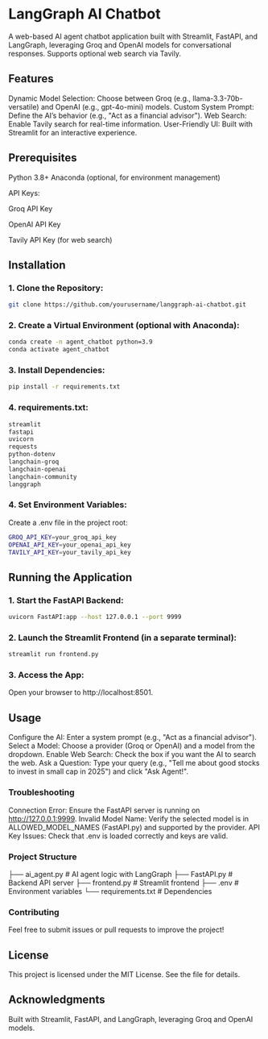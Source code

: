 # LangGraph AI Chatbot
A web-based AI agent chatbot application built with Streamlit, FastAPI, and LangGraph, leveraging Groq and OpenAI models for conversational responses. Supports optional web search via Tavily.

## Features
Dynamic Model Selection: Choose between Groq (e.g., llama-3.3-70b-versatile) and OpenAI (e.g., gpt-4o-mini) models.
Custom System Prompt: Define the AI’s behavior (e.g., "Act as a financial advisor").
Web Search: Enable Tavily search for real-time information.
User-Friendly UI: Built with Streamlit for an interactive experience.

## Prerequisites
Python 3.8+
Anaconda (optional, for environment management)

API Keys:

Groq API Key

OpenAI API Key

Tavily API Key (for web search)

## Installation
### 1. Clone the Repository:
```bash
git clone https://github.com/yourusername/langgraph-ai-chatbot.git
```

### 2. Create a Virtual Environment (optional with Anaconda):
```bash
conda create -n agent_chatbot python=3.9
conda activate agent_chatbot
```

### 3. Install Dependencies:
```bash
pip install -r requirements.txt
```

### 4. requirements.txt:
```bash
streamlit
fastapi
uvicorn
requests
python-dotenv
langchain-groq
langchain-openai
langchain-community
langgraph
```

### 4. Set Environment Variables:

Create a .env file in the project root:
```bash
GROQ_API_KEY=your_groq_api_key
OPENAI_API_KEY=your_openai_api_key
TAVILY_API_KEY=your_tavily_api_key
```

## Running the Application
### 1. Start the FastAPI Backend:
```bash
uvicorn FastAPI:app --host 127.0.0.1 --port 9999
```

### 2. Launch the Streamlit Frontend (in a separate terminal):
```bash
streamlit run frontend.py
```

### 3. Access the App: 
Open your browser to http://localhost:8501.

## Usage
Configure the AI: Enter a system prompt (e.g., "Act as a financial advisor").
Select a Model: Choose a provider (Groq or OpenAI) and a model from the dropdown.
Enable Web Search: Check the box if you want the AI to search the web.
Ask a Question: Type your query (e.g., "Tell me about good stocks to invest in small cap in 2025") and click "Ask Agent!".
### Troubleshooting
Connection Error: Ensure the FastAPI server is running on http://127.0.0.1:9999.
Invalid Model Name: Verify the selected model is in ALLOWED_MODEL_NAMES (FastAPI.py) and supported by the provider.
API Key Issues: Check that .env is loaded correctly and keys are valid.
### Project Structure

├── ai_agent.py       # AI agent logic with LangGraph
├── FastAPI.py        # Backend API server
├── frontend.py       # Streamlit frontend
├── .env             # Environment variables
└── requirements.txt  # Dependencies

### Contributing
Feel free to submit issues or pull requests to improve the project!

## License
This project is licensed under the MIT License. See the  file for details.

## Acknowledgments
Built with Streamlit, FastAPI, and LangGraph, leveraging Groq and OpenAI models.

